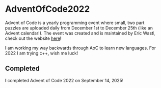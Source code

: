 # AdventOfCode2022
Advent of Code is a yearly programming event where small, two part puzzles are uploaded daily from
December 1st to December 25th (like an Advent calendar!). The event was created and is maintained by Eric Wastl, check out the website [here](https://adventofcode.com)! <br/>

I am working my way backwards through AoC to learn new languages. For 2022 I am trying c++, wish me luck!

## Completed
I completed Advent of Code 2022 on September 14, 2025!

